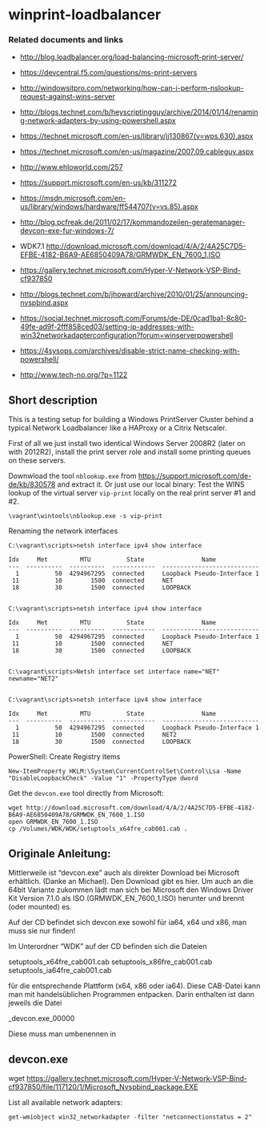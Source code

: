 
# winprint-loadbalancer

### Related documents and links
- http://blog.loadbalancer.org/load-balancing-microsoft-print-server/
- https://devcentral.f5.com/questions/ms-print-servers
- http://windowsitpro.com/networking/how-can-i-perform-nslookup-request-against-wins-server
- http://blogs.technet.com/b/heyscriptingguy/archive/2014/01/14/renaming-network-adapters-by-using-powershell.aspx
- https://technet.microsoft.com/en-us/library/jj130867(v=wps.630).aspx
- https://technet.microsoft.com/en-us/magazine/2007.09.cableguy.aspx
- http://www.ehloworld.com/257
- https://support.microsoft.com/en-us/kb/311272
- https://msdn.microsoft.com/en-us/library/windows/hardware/ff544707(v=vs.85).aspx
- http://blog.pcfreak.de/2011/02/17/kommandozeilen-geratemanager-devcon-exe-fur-windows-7/
- WDK7.1 http://download.microsoft.com/download/4/A/2/4A25C7D5-EFBE-4182-B6A9-AE6850409A78/GRMWDK_EN_7600_1.ISO
- https://gallery.technet.microsoft.com/Hyper-V-Network-VSP-Bind-cf937850

- http://blogs.technet.com/b/jhoward/archive/2010/01/25/announcing-nvspbind.aspx
- https://social.technet.microsoft.com/Forums/de-DE/0cad1ba1-8c80-49fe-ad9f-2fff858ced03/setting-ip-addresses-with-win32networkadapterconfiguration?forum=winserverpowershell
- https://4sysops.com/archives/disable-strict-name-checking-with-powershell/
- http://www.tech-no.org/?p=1122




## Short description

This is a testing setup for building a Windows PrintServer Cluster behind a typical Network Loadbalancer like a HAProxy or a Citrix Netscaler.

First of all we just install two identical Windows Server 2008R2 (later on with 2012R2), install the print server role and install some printing queues on these servers.



Downwload the tool `nblookup.exe` from https://support.microsoft.com/de-de/kb/830578 and extract it. Or just use our local binary:
Test the WINS lookup of the virtual server `vip-print` locally on the real print server #1 and #2.
```
\vagrant\wintools\nblookup.exe -s vip-print
```


Renaming the network interfaces
```
C:\vagrant\scripts>netsh interface ipv4 show interface

Idx     Met         MTU          State                Name
---  ----------  ----------  ------------  ---------------------------
  1          50  4294967295  connected     Loopback Pseudo-Interface 1
 11          10        1500  connected     NET
 18          30        1500  connected     LOOPBACK


C:\vagrant\scripts>netsh interface ipv4 show interface

Idx     Met         MTU          State                Name
---  ----------  ----------  ------------  ---------------------------
  1          50  4294967295  connected     Loopback Pseudo-Interface 1
 11          10        1500  connected     NET
 18          30        1500  connected     LOOPBACK


C:\vagrant\scripts>Netsh interface set interface name="NET" newname="NET2"


C:\vagrant\scripts>netsh interface ipv4 show interface

Idx     Met         MTU          State                Name
---  ----------  ----------  ------------  ---------------------------
  1          50  4294967295  connected     Loopback Pseudo-Interface 1
 11          10        1500  connected     NET2
 18          30        1500  connected     LOOPBACK
```


PowerShell: Create Registry items
```
New-ItemProperty HKLM:\System\CurrentControlSet\Control\Lsa -Name "DisableLoopbackCheck" -Value "1" -PropertyType dword
```


Get the `devcon.exe` tool directly from Microsoft:
```
wget http://download.microsoft.com/download/4/A/2/4A25C7D5-EFBE-4182-B6A9-AE6850409A78/GRMWDK_EN_7600_1.ISO
open GRMWDK_EN_7600_1.ISO
cp /Volumes/WDK/WDK/setuptools_x64fre_cab001.cab .
```

Originale Anleitung:
---
Mittlerweile ist “devcon.exe” auch als direkter Download bei Microsoft erhältlich. (Danke an Michael). Den Download gibt es hier.
Um auch an die 64bit Variante zukommen lädt man sich bei Microsoft den Windows Driver Kit Version 7.1.0 als ISO (GRMWDK_EN_7600_1.ISO) herunter und brennt (oder mounted) es.

Auf der CD befindet sich devcon.exe sowohl für ia64, x64 und x86, man muss sie nur finden!

Im Unterordner “WDK” auf der CD befinden sich die Dateien

setuptools_x64fre_cab001.cab
setuptools_x86fre_cab001.cab
setuptools_ia64fre_cab001.cab

für die entsprechende Plattform (x64, x86 oder ia64). Diese CAB-Datei kann man mit handelsüblichen Programmen entpacken. Darin enthalten ist dann jeweils die Datei

_devcon.exe_00000

Diese muss man umbenennen in

devcon.exe
---
wget https://gallery.technet.microsoft.com/Hyper-V-Network-VSP-Bind-cf937850/file/117120/1/Microsoft_Nvspbind_package.EXE


List all available network adapters:
```
get-wmiobject win32_networkadapter -filter "netconnectionstatus = 2" 

```


